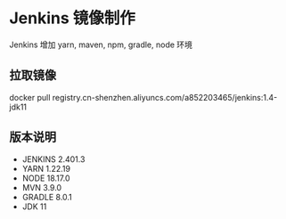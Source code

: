 # Jenkins 镜像制作
Jenkins 增加 yarn, maven, npm, gradle, node 环境

## 拉取镜像
docker pull registry.cn-shenzhen.aliyuncs.com/a852203465/jenkins:1.4-jdk11

## 版本说明
 - JENKINS 2.401.3
 - YARN 1.22.19 
 - NODE 18.17.0 
 - MVN 3.9.0 
 - GRADLE 8.0.1 
 - JDK 11

















